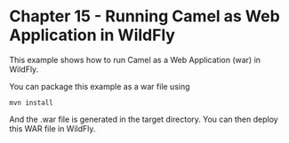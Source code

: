 Chapter 15 - Running Camel as Web Application in WildFly
========================================

This example shows how to run Camel as a Web Application (war) in WildFly.

You can package this example as a war file using

    mvn install

And the .war file is generated in the target directory.
You can then deploy this WAR file in WildFly.


